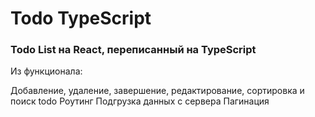 # Todo TypeScript

### Todo List на React, переписанный на TypeScript

Из функционала:

Добавление, удаление, завершение, редактирование, сортировка и поиск todo
Роутинг
Подгрузка данных с сервера
Пагинация
